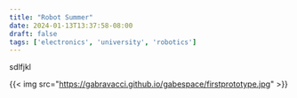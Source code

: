 ```yaml
---
title: "Robot Summer"
date: 2024-01-13T13:37:58-08:00
draft: false
tags: ['electronics', 'university', 'robotics']
---
```

sdlfjkl

{{< img src="https://gabravacci.github.io/gabespace/firstprototype.jpg" >}}


